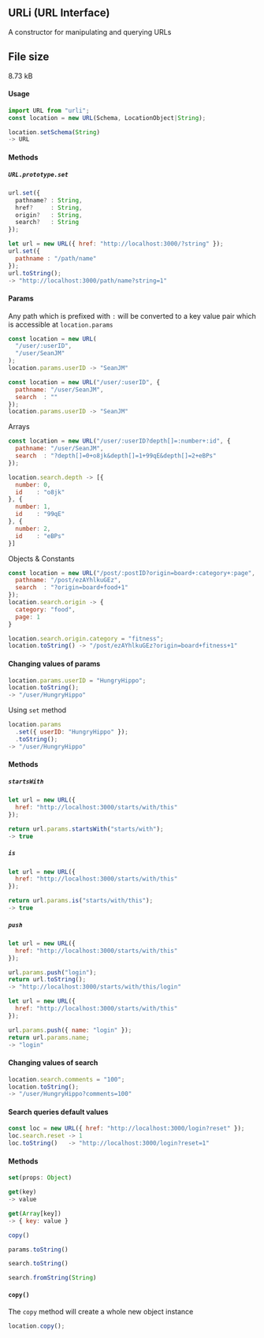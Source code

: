 ## URLi (URL Interface)
A constructor for manipulating and querying URLs

## File size
8.73 kB

#### Usage
```js
import URL from "urli";
const location = new URL(Schema, LocationObject|String);
```

```javascript
location.setSchema(String)
-> URL
```

#### Methods

##### `URL.prototype.set`

```javascript
url.set({
  pathname? : String,
  href?     : String,
  origin?   : String,
  search?   : String
});
```

```javascript
let url = new URL({ href: "http://localhost:3000/?string" });
url.set({
  pathname : "/path/name"
});
url.toString();
-> "http://localhost:3000/path/name?string=1"
```


#### Params

Any path which is prefixed with `:` will be converted to a key value pair which is accessible at `location.params`

```javascript
const location = new URL(
  "/user/:userID",
  "/user/SeanJM"
);
location.params.userID -> "SeanJM"

```
```javascript
const location = new URL("/user/:userID", {
  pathname: "/user/SeanJM",
  search  : ""
});
location.params.userID -> "SeanJM"
```

Arrays
```javascript
const location = new URL("/user/:userID?depth[]=:number+:id", {
  pathname: "/user/SeanJM",
  search  : "?depth[]=0+o8jk&depth[]=1+99qE&depth[]=2+eBPs"
});

location.search.depth -> [{
  number: 0,
  id    : "o8jk"
}, {
  number: 1,
  id    : "99qE"
}, {
  number: 2,
  id    : "eBPs"
}]
```

Objects & Constants
```javascript
const location = new URL("/post/:postID?origin=board+:category+:page", {
  pathname: "/post/ezAYhlkuGEz",
  search  : "?origin=board+food+1"
});
location.search.origin -> {
  category: "food",
  page: 1
}

location.search.origin.category = "fitness";
location.toString() -> "/post/ezAYhlkuGEz?origin=board+fitness+1"
```

#### Changing values of params
```javascript
location.params.userID = "HungryHippo";
location.toString();
-> "/user/HungryHippo"
```

Using `set` method
```javascript
location.params
  .set({ userID: "HungryHippo" });
  .toString();
-> "/user/HungryHippo"
```

#### Methods

##### `startsWith`

```javascript
let url = new URL({
  href: "http://localhost:3000/starts/with/this"
});

return url.params.startsWith("starts/with");
-> true
```

##### `is`

```javascript
let url = new URL({
  href: "http://localhost:3000/starts/with/this"
});

return url.params.is("starts/with/this");
-> true
```

##### `push`

```javascript
let url = new URL({
  href: "http://localhost:3000/starts/with/this"
});

url.params.push("login");
return url.toString();
-> "http://localhost:3000/starts/with/this/login"
```

```javascript
let url = new URL({
  href: "http://localhost:3000/starts/with/this"
});

url.params.push({ name: "login" });
return url.params.name;
-> "login"
```

#### Changing values of search
```javascript
location.search.comments = "100";
location.toString();
-> "/user/HungryHippo?comments=100"
```

#### Search queries default values
```javascript
const loc = new URL({ href: "http://localhost:3000/login?reset" });
loc.search.reset -> 1
loc.toString()   -> "http://localhost:3000/login?reset=1"
```

#### Methods
```javascript
set(props: Object)
```

```javascript
get(key)
-> value
```

```javascript
get(Array[key])
-> { key: value }
```

```javascript
copy()
```

```javascript
params.toString()
```

```javascript
search.toString()
```

```javascript
search.fromString(String)
```

#### `copy()`

The `copy` method will create a whole new object instance

```javascript
location.copy();
```

